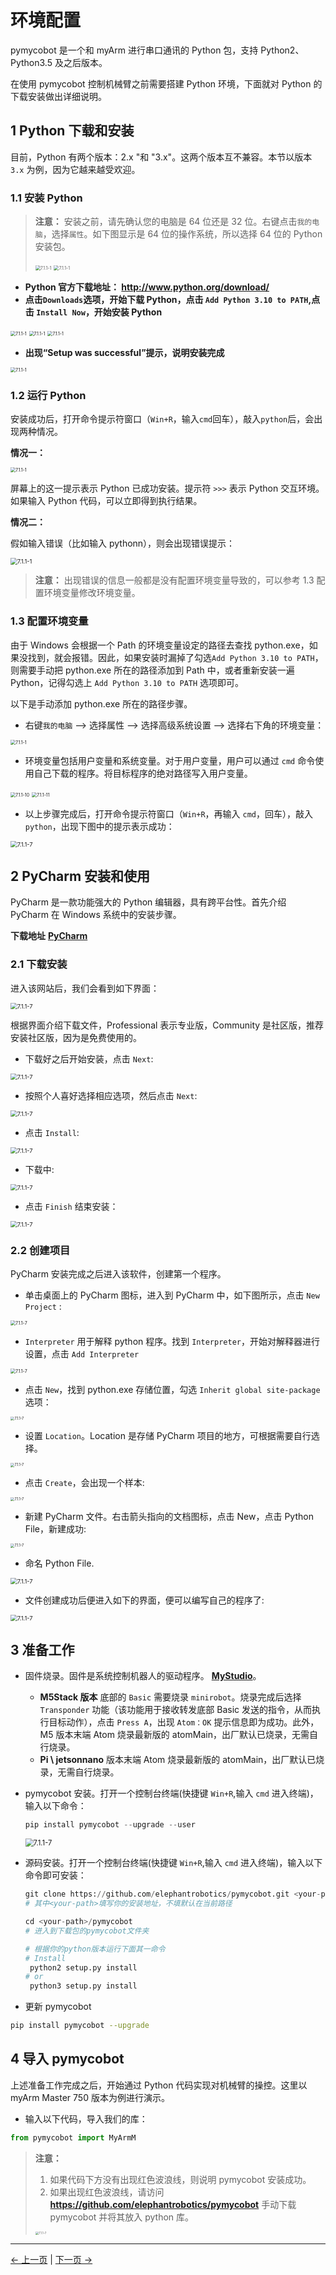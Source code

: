 # 环境配置

pymycobot 是一个和 myArm 进行串口通讯的 Python 包，支持 Python2、Python3.5 及之后版本。

在使用 pymycobot 控制机械臂之前需要搭建 Python 环境，下面就对 Python 的下载安装做出详细说明。

## 1 Python 下载和安装

目前，Python 有两个版本：2.x "和 "3.x"。这两个版本互不兼容。本节以版本 `3.x` 为例，因为它越来越受欢迎。

### 1.1 安装 Python

> **注意：** 安装之前，请先确认您的电脑是 64 位还是 32 位。右键点击`我的电脑`，选择`属性`。如下图显示是 64 位的操作系统，所以选择 64 位的 Python 安装包。
>
> <img src="../../../resources/4-FunctionsAndApplications/6-SDKDevelopment/5.1-BasedOnPythonDevelopmentAndUse/1_download/operatingsystemchecking1.jpg" alt="7.1.1-1" style="zoom:50%;" />
>
> <img src="../../../resources/4-FunctionsAndApplications/6-SDKDevelopment/5.1-BasedOnPythonDevelopmentAndUse/1_download/operatingsystemchecking2.jpg" alt="7.1.1-1" style="zoom:50%;" />

- **Python 官方下载地址： http://www.python.org/download/**
- **点击`Downloads`选项，开始下载 Python，点击 `Add Python 3.10 to PATH`,点击 `Install Now`，开始安装 Python**

<img src="../../../resources/4-FunctionsAndApplications/6-SDKDevelopment/5.1-BasedOnPythonDevelopmentAndUse/1_download/pythoninstall1.jpg" alt="7.1.1-1" style="zoom:50%;" />

<img src="../../../resources/4-FunctionsAndApplications/6-SDKDevelopment/5.1-BasedOnPythonDevelopmentAndUse/1_download/pythoninstall2.jpg" alt="7.1.1-1" style="zoom:50%;" />

<img src="../../../resources/4-FunctionsAndApplications/6-SDKDevelopment/5.1-BasedOnPythonDevelopmentAndUse/1_download/pythoninstall3.jpg" alt="7.1.1-1" style="zoom:50%;" />

- **出现“Setup was successful”提示，说明安装完成**

<img src="../../../resources/4-FunctionsAndApplications/6-SDKDevelopment/5.1-BasedOnPythonDevelopmentAndUse/1_download/pythoninstall4.jpg" alt="7.1.1-1" style="zoom:50%;" />

### 1.2 运行 Python

安装成功后，打开命令提示符窗口（`Win+R`，输入`cmd`回车），敲入`python`后，会出现两种情况。

**情况一：**

<img src="../../../resources/4-FunctionsAndApplications/6-SDKDevelopment/5.1-BasedOnPythonDevelopmentAndUse/1_download/successfulinstallation.jpg" alt="7.1.1-1" style="zoom:50%;" />

屏幕上的这一提示表示 Python 已成功安装。提示符 `>>>` 表示 Python 交互环境。如果输入 Python 代码，可以立即得到执行结果。

**情况二：**

假如输入错误（比如输入 pythonn），则会出现错误提示：

<img src="../../../resources/4-FunctionsAndApplications/6-SDKDevelopment/5.1-BasedOnPythonDevelopmentAndUse/1_download/installerror.jpg" alt="7.1.1-1" style="zoom: 67%;" />

> **注意：** 出现错误的信息一般都是没有配置环境变量导致的，可以参考 1.3 配置环境变量修改环境变量。

### 1.3 配置环境变量

由于 Windows 会根据一个 Path 的环境变量设定的路径去查找 python.exe，如果没找到，就会报错。因此，如果安装时漏掉了勾选`Add Python 3.10 to PATH`，则需要手动把 python.exe 所在的路径添加到 Path 中，或者重新安装一遍 Python，记得勾选上 `Add Python 3.10 to PATH` 选项即可。

以下是手动添加 python.exe 所在的路径步骤。

- 右键`我的电脑` –> 选择属性 –> 选择高级系统设置 –> 选择右下角的环境变量：

<img src="../../../resources/4-FunctionsAndApplications/6-SDKDevelopment/5.1-BasedOnPythonDevelopmentAndUse/1_download/environment configuration.jpg" alt="7.1.1-1" style="zoom: 50%;" />

- 环境变量包括用户变量和系统变量。对于用户变量，用户可以通过 `cmd` 命令使用自己下载的程序。将目标程序的绝对路径写入用户变量。

<img src="../../../resources/4-FunctionsAndApplications/6-SDKDevelopment/5.1-BasedOnPythonDevelopmentAndUse/1_download/user variable1.jpg" alt="7.1.1-10" style="zoom:50%;" />

<img src="../../../resources/4-FunctionsAndApplications/6-SDKDevelopment/5.1-BasedOnPythonDevelopmentAndUse/1_download/user variable2.jpg" alt="7.1.1-11" style="zoom:50%;" />

- 以上步骤完成后，打开命令提示符窗口（`Win+R`，再输入 `cmd`，回车），敲入 `python`，出现下图中的提示表示成功：

<img src="../../../resources/4-FunctionsAndApplications/6-SDKDevelopment/5.1-BasedOnPythonDevelopmentAndUse/1_download/user variable3.jpg" alt="7.1.1-7" style="zoom: 67%;" />

## 2 PyCharm 安装和使用

PyCharm 是一款功能强大的 Python 编辑器，具有跨平台性。首先介绍 PyCharm 在 Windows 系统中的安装步骤。

**下载地址** **[PyCharm](http://www.jetbrains.com/pycharm/download/#section=windows)**

### 2.1 下载安装

进入该网站后，我们会看到如下界面：

<img src="../../../resources/4-FunctionsAndApplications/6-SDKDevelopment/5.1-BasedOnPythonDevelopmentAndUse/1_download/pycharmdownload1.jpg" alt="7.1.1-7" style="zoom: 67%;" />

根据界面介绍下载文件，Professional 表示专业版，Community 是社区版，推荐安装社区版，因为是免费使用的。

- 下载好之后开始安装，点击 `Next`:

<img src="../../../resources/4-FunctionsAndApplications/6-SDKDevelopment/5.1-BasedOnPythonDevelopmentAndUse/1_download/pycharmdownload2.jpg" alt="7.1.1-7" style="zoom: 67%;" />

- 按照个人喜好选择相应选项，然后点击 `Next`:

<img src="../../../resources/4-FunctionsAndApplications/6-SDKDevelopment/5.1-BasedOnPythonDevelopmentAndUse/1_download/pycharmdownload3.jpg" alt="7.1.1-7" style="zoom: 67%;" />

- 点击 `Install`:

<img src="../../../resources/4-FunctionsAndApplications/6-SDKDevelopment/5.1-BasedOnPythonDevelopmentAndUse/1_download/pycharmdownload4.jpg" alt="7.1.1-7" style="zoom: 67%;" />

- 下载中:

<img src="../../../resources/4-FunctionsAndApplications/6-SDKDevelopment/5.1-BasedOnPythonDevelopmentAndUse/1_download/pycharmdownload5.jpg" alt="7.1.1-7" style="zoom: 67%;" />

- 点击 `Finish` 结束安装：

<img src="../../../resources/4-FunctionsAndApplications/6-SDKDevelopment/5.1-BasedOnPythonDevelopmentAndUse/1_download/pycharmdownload6.jpg" alt="7.1.1-7" style="zoom: 67%;" />

### 2.2 创建项目

PyCharm 安装完成之后进入该软件，创建第一个程序。

- 单击桌面上的 PyCharm 图标，进入到 PyCharm 中，如下图所示，点击 `New Project` :

<img src="../../../resources/4-FunctionsAndApplications/6-SDKDevelopment/5.1-BasedOnPythonDevelopmentAndUse/1_download/createproject1.jpg" alt="7.1.1-7" style="zoom: 50%;" />

- `Interpreter` 用于解释 python 程序。找到 `Interpreter`，开始对解释器进行设置，点击 `Add Interpreter`

<img src="../../../resources/4-FunctionsAndApplications/6-SDKDevelopment/5.1-BasedOnPythonDevelopmentAndUse/1_download/interpreter1.jpg" alt="7.1.1-7" style="zoom: 50%;" />

- 点击 `New`，找到 python.exe 存储位置，勾选 `Inherit global site-package` 选项：

<img src="../../../resources/4-FunctionsAndApplications/6-SDKDevelopment/5.1-BasedOnPythonDevelopmentAndUse/1_download/interpreter3.jpg" alt="7.1.1-7" style="zoom: 40%;" />

- 设置 `Location`。Location 是存储 PyCharm 项目的地方，可根据需要自行选择。

<img src="../../../resources/4-FunctionsAndApplications/6-SDKDevelopment/5.1-BasedOnPythonDevelopmentAndUse/1_download/location1.jpg" alt="7.1.1-7" style="zoom: 40%;" />

- 点击 `Create`，会出现一个样本:

<img src="../../../resources/4-FunctionsAndApplications/6-SDKDevelopment/5.1-BasedOnPythonDevelopmentAndUse/1_download/createproject2.jpg" alt="7.1.1-7" style="zoom: 40%;" />

- 新建 PyCharm 文件。右击箭头指向的文档图标，点击 New，点击 Python File，新建成功:

<img src="../../../resources/4-FunctionsAndApplications/6-SDKDevelopment/5.1-BasedOnPythonDevelopmentAndUse/1_download/createproject3.jpg" alt="7.1.1-7" style="zoom: 40%;" />

- 命名 Python File.

<img src="../../../resources/4-FunctionsAndApplications/6-SDKDevelopment/5.1-BasedOnPythonDevelopmentAndUse/1_download/createproject4.jpg" alt="7.1.1-7" style="zoom: 67%;" />

- 文件创建成功后便进入如下的界面，便可以编写自己的程序了:

<img src="../../../resources/4-FunctionsAndApplications/6-SDKDevelopment/5.1-BasedOnPythonDevelopmentAndUse/1_download/pycharm界面展示.jpg" alt="7.1.1-7" style="zoom: 67%;" />

## **3 准备工作**

- 固件烧录。固件是系统控制机器人的驱动程序。 [**MyStudio**](<(https://docs.elephantrobotics.com/docs/gitbook-en/4-BasicApplication/4.1-myStudio/)>)。

  - **M5Stack 版本** 底部的 `Basic` 需要烧录 `minirobot`。烧录完成后选择 `Transponder` 功能（该功能用于接收转发底部 Basic 发送的指令，从而执行目标动作），点击 `Press A`，出现 `Atom：OK` 提示信息即为成功。此外，M5 版本末端 Atom 烧录最新版的 atomMain，出厂默认已烧录，无需自行烧录。
  - **Pi \ jetsonnano** 版本末端 Atom 烧录最新版的 atomMain，出厂默认已烧录，无需自行烧录。

- pymycobot 安装。打开一个控制台终端(快捷键 `Win+R`,输入 `cmd` 进入终端)，输入以下命令：

  ```python
  pip install pymycobot --upgrade --user
  ```

  <img src="../../../resources/4-FunctionsAndApplications/6-SDKDevelopment/5.1-BasedOnPythonDevelopmentAndUse/1_download/pymycobotinstall.jpg" alt="7.1.1-7" style="zoom: 80%;" />

- 源码安装。打开一个控制台终端(快捷键 `Win+R`,输入 `cmd` 进入终端)，输入以下命令即可安装：

  ```python
  git clone https://github.com/elephantrobotics/pymycobot.git <your-path>
  # 其中<your-path>填写你的安装地址，不填默认在当前路径
  
  cd <your-path>/pymycobot
  # 进入到下载包的pymycobot文件夹
  
  # 根据你的python版本运行下面其一命令
  # Install
   python2 setup.py install
  # or
   python3 setup.py install
  ```

- 更新 pymycobot

```bash
pip install pymycobot --upgrade
```

## 4 导入 pymycobot

上述准备工作完成之后，开始通过 Python 代码实现对机械臂的操控。这里以 myArm Master 750 版本为例进行演示。

- 输入以下代码，导入我们的库：

```python
from pymycobot import MyArmM
```

> **注意：**
>
> 1. 如果代码下方没有出现红色波浪线，则说明 pymycobot 安装成功。
> 2. 如果出现红色波浪线，请访问 **https://github.com/elephantrobotics/pymycobot** 手动下载 pymycobot 并将其放入 python 库。
>
> <img src="../../../resources/4-FunctionsAndApplications/6-SDKDevelopment/5.1-BasedOnPythonDevelopmentAndUse/1_download/pymycobotdownload.jpg" alt="7.1.1-7" style="zoom: 33%;" />


---

[← 上一页](../README.md) | [下一页 →](2_API.md)